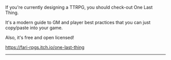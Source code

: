 If you're currently designing a TTRPG, you should check-out One Last Thing.

It's a modern guide to GM and player best practices that you can just copy/paste into your game.

Also, it's free and open licensed!

https://fari-rpgs.itch.io/one-last-thing

---